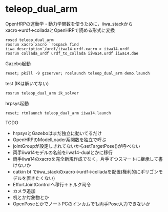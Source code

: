 # teleop_dual_arm

OpenHRPの運動学・動力学関数を使うために，iiwa_stackからxacro→urdf→colladaとOpenHRPで読める形式に変換
```
roscd teleop_dual_arm
rosrun xacro xacro `rospack find iiwa_description`/urdf/iiwa14.urdf.xacro > iiwa14.urdf
rosrun collada_urdf urdf_to_collada iiwa14.urdf iiwa14.dae
```

Gazebo起動
```
reset; pkill -9 gzserver; roslaunch teleop_dual_arm demo.launch
```

test (IKは解いてない)
```
rosrun teleop_dual_arm ik_solver
```

hrpsys起動
```
reset; rtmlaunch teleop_dual_arm iiwa14.launch
```

TODO
- hrpsysとGazeboはまだ独立に動いてるだけ
- OpenHRPのModelLoader系関数を独立で呼ぶ
- jointGroupが設定しきれてないからsetTargetPose()が呼べない
- 両手iiwa14モデルの名前をiiwa14-dualとかに移行
- 両手iiwa14のxacroを完全新規作成でなく，片手ずつスマートに継承して書けないか
- catkin bt でiiwa_stackのxacro→urdf→colladaを配置(権利的にポリゴンモデルを置きたくない)
- EffortJointControlへ移行＋トルク司令
- カメラ追加
- 机とか対象物とか
- OpenPoseとかでノートPCのインカムでも両手Pose入力できないか